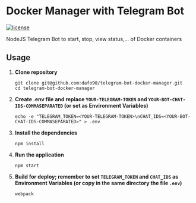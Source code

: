 # Docker Manager with Telegram Bot

[![license][license-image]][license-url]

NodeJS Telegram Bot to start, stop, view status,... of Docker containers

## Usage

1. **Clone repository**

   ```
   git clone git@github.com:dafo90/telegram-bot-docker-manager.git
   cd telegram-bot-docker-manager
   ```

2. **Create .env file and replace `YOUR-TELEGRAM-TOKEN` and `YOUR-BOT-CHAT-IDS-COMMASEPARATED` (or set as Environment Variables)**

   ```
   echo -e "TELEGRAM_TOKEN=<YOUR-TELEGRAM-TOKEN>\nCHAT_IDS=<YOUR-BOT-CHAT-IDS-COMMASEPARATED>" > .env
   ```

3. **Install the dependencies**

   ```
   npm install
   ```

4. **Run the application**

   ```
   npm start
   ```

5. **Build for deploy; remember to set `TELEGRAM_TOKEN` and `CHAT_IDS` as Environment Variables (or copy in the same directory the file `.env`)**

   ```
   webpack
   ```

[license-image]: https://img.shields.io/badge/License-MIT-yellow.svg
[license-url]: https://github.com/dafo90/telegram-bot-docker-manager/blob/master/LICENSE
